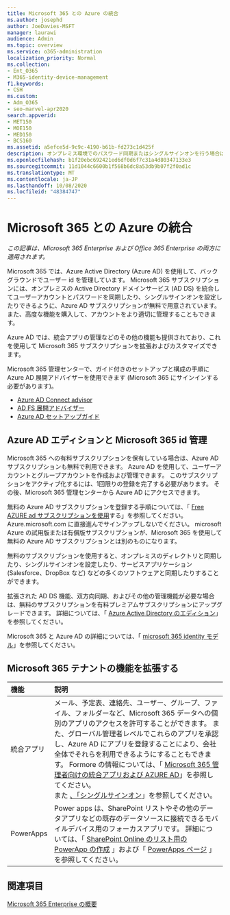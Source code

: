 ```yaml
---
title: Microsoft 365 との Azure の統合
ms.author: josephd
author: JoeDavies-MSFT
manager: laurawi
audience: Admin
ms.topic: overview
ms.service: o365-administration
localization_priority: Normal
ms.collection:
- Ent_O365
- M365-identity-device-management
f1.keywords:
- CSH
ms.custom:
- Adm_O365
- seo-marvel-apr2020
search.appverid:
- MET150
- MOE150
- MED150
- BCS160
ms.assetid: a5efce5d-9c9c-4190-b61b-fd273c1d425f
description: オンプレミス環境でのパスワード同期またはシングルサインオンを行う場合は、Microsoft 365 を Azure AD と統合します。
ms.openlocfilehash: b1f20ebc692421ed6df0d6f7c31a4d80347133e3
ms.sourcegitcommit: 11d1044c6600b1f568b6dc8a53db9b07f2f0ad1c
ms.translationtype: MT
ms.contentlocale: ja-JP
ms.lasthandoff: 10/08/2020
ms.locfileid: "48384747"
---
```

# <a name="azure-integration-with-microsoft-365"></a>Microsoft 365 との Azure の統合

*この記事は、Microsoft 365 Enterprise および Office 365 Enterprise の両方に適用されます。*

Microsoft 365 では、Azure Active Directory (Azure AD) を使用して、バックグラウンドでユーザー id を管理しています。 Microsoft 365 サブスクリプションには、オンプレミスの Active Directory ドメインサービス (AD DS) を統合してユーザーアカウントとパスワードを同期したり、シングルサインオンを設定したりできるように、Azure AD サブスクリプションが無料で用意されています。 また、高度な機能を購入して、アカウントをより適切に管理することもできます。
  
Azure AD では、統合アプリの管理などのその他の機能も提供されており、これを使用して Microsoft 365 サブスクリプションを拡張およびカスタマイズできます。
  
Microsoft 365 管理センターで、ガイド付きのセットアップと構成の手順に Azure AD 展開アドバイザーを使用できます (Microsoft 365 にサインインする必要があります)。

 - [Azure AD Connect advisor](https://aka.ms/aadconnectpwsync)
 - [AD FS 展開アドバイザー](https://aka.ms/adfsguidance)
 - [Azure AD セットアップガイド](https://aka.ms/aadpguidance)
  
## <a name="azure-ad-editions-and-microsoft-365-identity-management"></a>Azure AD エディションと Microsoft 365 id 管理

Microsoft 365 への有料サブスクリプションを保有している場合は、Azure AD サブスクリプションも無料で利用できます。 Azure AD を使用して、ユーザーアカウントとグループアカウントを作成および管理できます。 このサブスクリプションをアクティブ化するには、1回限りの登録を完了する必要があります。 その後、Microsoft 365 管理センターから Azure AD にアクセスできます。 

無料の Azure AD サブスクリプションを登録する手順については、「 [Free AZURE ad サブスクリプションを使用](../compliance/use-your-free-azure-ad-subscription-in-office-365.md)する」を参照してください。 Azure.microsoft.com に直接進んでサインアップしないでください。 microsoft Azure の試用版または有償版サブスクリプションが、Microsoft 365 を使用して無料の Azure AD サブスクリプションとは別のものになります。 
  
無料のサブスクリプションを使用すると、オンプレミスのディレクトリと同期したり、シングルサインオンを設定したり、サービスアプリケーション (Salesforce、DropBox など) などの多くのソフトウェアと同期したりすることができます。
  
拡張された AD DS 機能、双方向同期、およびその他の管理機能が必要な場合は、無料のサブスクリプションを有料プレミアムサブスクリプションにアップグレードできます。 詳細については、「 [Azure Active Directory のエディション](https://azure.microsoft.com/pricing/details/active-directory/)」を参照してください。
  
Microsoft 365 と Azure AD の詳細については、「 [microsoft 365 identity モデル](about-microsoft-365-identity.md)」を参照してください。
  
## <a name="extend-the-capabilities-of-your-microsoft-365-tenant"></a>Microsoft 365 テナントの機能を拡張する

|**機能**|**説明**|
|:-----|:-----|
|統合アプリ  <br/> |メール、予定表、連絡先、ユーザー、グループ、ファイル、フォルダーなど、Microsoft 365 データへの個別のアプリのアクセスを許可することができます。 また、グローバル管理者レベルでこれらのアプリを承認し、Azure AD にアプリを登録することにより、会社全体でそれらを利用できるようにすることもできます。 Formore の情報については、「 [Microsoft 365 管理者向けの統合アプリおよび AZURE AD](integrated-apps-and-azure-ads.md)」を参照してください。  <br/> また [、「シングルサインオン](https://go.microsoft.com/fwlink/p/?LinkId=698604)」を参照してください。  <br/> |
|PowerApps  <br/> | Power apps は、SharePoint リストやその他のデータアプリなどの既存のデータソースに接続できるモバイルデバイス用のフォーカスアプリです。 詳細については、「 [SharePoint Online のリスト用の PowerApp の作成](https://support.office.com/article/9338b2d2-67ac-4b81-8e67-97da27e5e9ab) 」および「 [PowerApps ページ](https://powerapps.microsoft.com/) 」を参照してください。  <br/> |
   
## <a name="see-also"></a>関連項目

[Microsoft 365 Enterprise の概要](microsoft-365-overview.md)
